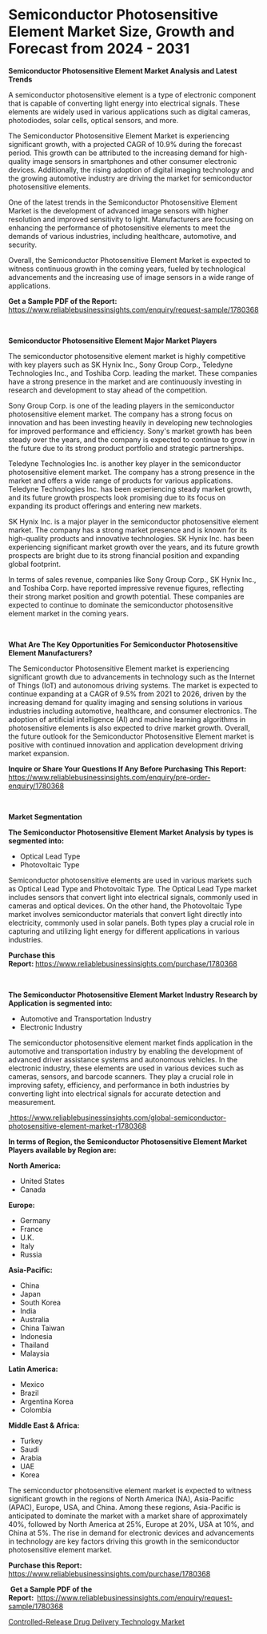 <p><h1>Semiconductor Photosensitive Element Market Size, Growth and Forecast from 2024 - 2031</h1></p><p><strong>Semiconductor Photosensitive Element Market Analysis and Latest Trends</strong></p>
<p><p>A semiconductor photosensitive element is a type of electronic component that is capable of converting light energy into electrical signals. These elements are widely used in various applications such as digital cameras, photodiodes, solar cells, optical sensors, and more.</p><p>The Semiconductor Photosensitive Element Market is experiencing significant growth, with a projected CAGR of 10.9% during the forecast period. This growth can be attributed to the increasing demand for high-quality image sensors in smartphones and other consumer electronic devices. Additionally, the rising adoption of digital imaging technology and the growing automotive industry are driving the market for semiconductor photosensitive elements.</p><p>One of the latest trends in the Semiconductor Photosensitive Element Market is the development of advanced image sensors with higher resolution and improved sensitivity to light. Manufacturers are focusing on enhancing the performance of photosensitive elements to meet the demands of various industries, including healthcare, automotive, and security.</p><p>Overall, the Semiconductor Photosensitive Element Market is expected to witness continuous growth in the coming years, fueled by technological advancements and the increasing use of image sensors in a wide range of applications.</p></p>
<p><strong>Get a Sample PDF of the Report:&nbsp;</strong> <a href="https://www.reliablebusinessinsights.com/enquiry/request-sample/1780368">https://www.reliablebusinessinsights.com/enquiry/request-sample/1780368</a></p>
<p>&nbsp;</p>
<p><strong>Semiconductor Photosensitive Element Major Market Players</strong></p>
<p><p>The semiconductor photosensitive element market is highly competitive with key players such as SK Hynix Inc., Sony Group Corp., Teledyne Technologies Inc., and Toshiba Corp. leading the market. These companies have a strong presence in the market and are continuously investing in research and development to stay ahead of the competition.</p><p>Sony Group Corp. is one of the leading players in the semiconductor photosensitive element market. The company has a strong focus on innovation and has been investing heavily in developing new technologies for improved performance and efficiency. Sony's market growth has been steady over the years, and the company is expected to continue to grow in the future due to its strong product portfolio and strategic partnerships.</p><p>Teledyne Technologies Inc. is another key player in the semiconductor photosensitive element market. The company has a strong presence in the market and offers a wide range of products for various applications. Teledyne Technologies Inc. has been experiencing steady market growth, and its future growth prospects look promising due to its focus on expanding its product offerings and entering new markets.</p><p>SK Hynix Inc. is a major player in the semiconductor photosensitive element market. The company has a strong market presence and is known for its high-quality products and innovative technologies. SK Hynix Inc. has been experiencing significant market growth over the years, and its future growth prospects are bright due to its strong financial position and expanding global footprint.</p><p>In terms of sales revenue, companies like Sony Group Corp., SK Hynix Inc., and Toshiba Corp. have reported impressive revenue figures, reflecting their strong market position and growth potential. These companies are expected to continue to dominate the semiconductor photosensitive element market in the coming years.</p></p>
<p>&nbsp;</p>
<p><strong>What Are The Key Opportunities For Semiconductor Photosensitive Element Manufacturers?</strong></p>
<p><p>The Semiconductor Photosensitive Element market is experiencing significant growth due to advancements in technology such as the Internet of Things (IoT) and autonomous driving systems. The market is expected to continue expanding at a CAGR of 9.5% from 2021 to 2026, driven by the increasing demand for quality imaging and sensing solutions in various industries including automotive, healthcare, and consumer electronics. The adoption of artificial intelligence (AI) and machine learning algorithms in photosensitive elements is also expected to drive market growth. Overall, the future outlook for the Semiconductor Photosensitive Element market is positive with continued innovation and application development driving market expansion.</p></p>
<p><strong>Inquire or Share Your Questions If Any Before Purchasing This Report:</strong> <a href="https://www.reliablebusinessinsights.com/enquiry/pre-order-enquiry/1780368">https://www.reliablebusinessinsights.com/enquiry/pre-order-enquiry/1780368</a></p>
<p>&nbsp;</p>
<p><strong>Market Segmentation</strong></p>
<p><strong>The Semiconductor Photosensitive Element Market Analysis by types is segmented into:</strong></p>
<p><ul><li>Optical Lead Type</li><li>Photovoltaic Type</li></ul></p>
<p><p>Semiconductor photosensitive elements are used in various markets such as Optical Lead Type and Photovoltaic Type. The Optical Lead Type market includes sensors that convert light into electrical signals, commonly used in cameras and optical devices. On the other hand, the Photovoltaic Type market involves semiconductor materials that convert light directly into electricity, commonly used in solar panels. Both types play a crucial role in capturing and utilizing light energy for different applications in various industries.</p></p>
<p><strong>Purchase this Report:&nbsp;</strong><a href="https://www.reliablebusinessinsights.com/purchase/1780368">https://www.reliablebusinessinsights.com/purchase/1780368</a></p>
<p>&nbsp;</p>
<p><strong>The Semiconductor Photosensitive Element Market Industry Research by Application is segmented into:</strong></p>
<p><ul><li>Automotive and Transportation Industry</li><li>Electronic Industry</li></ul></p>
<p><p>The semiconductor photosensitive element market finds application in the automotive and transportation industry by enabling the development of advanced driver assistance systems and autonomous vehicles. In the electronic industry, these elements are used in various devices such as cameras, sensors, and barcode scanners. They play a crucial role in improving safety, efficiency, and performance in both industries by converting light into electrical signals for accurate detection and measurement.</p></p>
<p><a href="https://www.reliablebusinessinsights.com/global-semiconductor-photosensitive-element-market-r1780368">&nbsp;https://www.reliablebusinessinsights.com/global-semiconductor-photosensitive-element-market-r1780368</a></p>
<p><strong>In terms of Region, the Semiconductor Photosensitive Element Market Players available by Region are:</strong></p>
<p>
    <p> <strong> North America: </strong>
        <ul>
            <li>United States</li>
            <li>Canada</li>
        </ul>
        </p> 
    <p> <strong> Europe: </strong>
        <ul>
            <li>Germany</li>
            <li>France</li>
            <li>U.K.</li>
            <li>Italy</li>
            <li>Russia</li>
        </ul>
        </p> 
    <p> <strong> Asia-Pacific: </strong>
        <ul>
            <li>China</li>
            <li>Japan</li>
            <li>South Korea</li>
            <li>India</li>
            <li>Australia</li>
            <li>China Taiwan</li>
            <li>Indonesia</li>
            <li>Thailand</li>
            <li>Malaysia</li>
        </ul>
        </p> 
    <p> <strong> Latin America: </strong>
        <ul>
            <li>Mexico</li>
            <li>Brazil</li>
            <li>Argentina Korea</li>
            <li>Colombia</li>
        </ul>
        </p> 
    <p> <strong> Middle East & Africa: </strong>
        <ul>
            <li>Turkey</li>
            <li>Saudi</li>
            <li>Arabia</li>
            <li>UAE</li>
            <li>Korea</li>
        </ul>
    </p>
    </p>
<p><p>The semiconductor photosensitive element market is expected to witness significant growth in the regions of North America (NA), Asia-Pacific (APAC), Europe, USA, and China. Among these regions, Asia-Pacific is anticipated to dominate the market with a market share of approximately 40%, followed by North America at 25%, Europe at 20%, USA at 10%, and China at 5%. The rise in demand for electronic devices and advancements in technology are key factors driving this growth in the semiconductor photosensitive element market.</p></p>
<p><strong>Purchase this Report: </strong><a href="https://www.reliablebusinessinsights.com/purchase/1780368">https://www.reliablebusinessinsights.com/purchase/1780368</a></p>
<p>&nbsp;<strong>Get a Sample PDF of the Report:&nbsp;&nbsp;</strong><a href="https://www.reliablebusinessinsights.com/enquiry/request-sample/1780368">https://www.reliablebusinessinsights.com/enquiry/request-sample/1780368</a></p>
<p><strong></strong></p>
<p><p><a href="https://github.com/nicolacornish8787/Market-Research-Report-List-1/blob/main/controlled-release-drug-delivery-technology-market.md">Controlled-Release Drug Delivery Technology Market</a></p></p>
